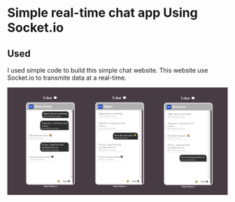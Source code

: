 # Simple real-time chat app Using Socket.io

## Used

I used simple code to build this simple chat website. 
This website use Socket.io to transmite data at a real-time.

![ScreenShots](/public/ichat.png)

